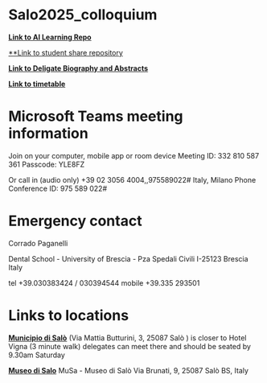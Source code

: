# Salo2025_colloquium

[**Link to AI Learning Repo**](https://github.com/bresciacolloquium/bresciacolloquium_ai_hub)

[**Link to student share repository](https://github.com/bresciacolloquium/salo2025_studentshare.git)

[**Link to Deligate Biography and Abstracts**](https://github.com/bresciacolloquium/Salo2025_colloquium/blob/main/delegate%20bios%20and%20abstracts.pdf)

[**Link to timetable**](https://github.com/bresciacolloquium/Salo2025_colloquium/blob/main/FV%20Timetable%20Brescia%202025.pdf)

# Microsoft Teams meeting information

Join on your computer, mobile app or room device
Meeting ID: 332 810 587 361
Passcode: YLE8FZ

Or call in (audio only)
+39 02 3056 4004,,975589022# Italy, Milano
Phone Conference ID: 975 589 022#

# Emergency contact
Corrado Paganelli

Dental School - University of Brescia - Pza Spedali Civili I-25123 Brescia Italy

tel +39.030383424 / 030394544 mobile +39.335 293501

# Links to locations

[**Municipio di Salò**](https://maps.app.goo.gl/x9jYHByVeU2F7qpg6)
(Via Mattia Butturini, 3, 25087 Salò ) is closer to Hotel Vigna (3 minute
walk) delegates can meet there and should be seated by 9.30am Saturday

[**Museo di Salo**](https://maps.app.goo.gl/i5eqxzbkqkShGoCS6)
MuSa - Museo di Salò
Via Brunati, 9, 25087 Salò BS, Italy
